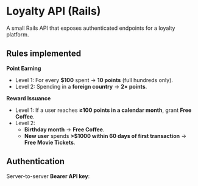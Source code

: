 # Loyalty API (Rails)

A small Rails API that exposes authenticated endpoints for a loyalty platform.  


## Rules implemented
**Point Earning**
- Level 1: For every **$100** spent → **10 points** (full hundreds only).
- Level 2: Spending in a **foreign country** → **2× points**.

**Reward Issuance**
- Level 1: If a user reaches **≥100 points in a calendar month**, grant **Free Coffee**.
- Level 2:
  - **Birthday month** → **Free Coffee**.
  - **New user** spends **>$1000 within 60 days of first transaction** → **Free Movie Tickets**.

## Authentication
Server-to-server **Bearer API key**:
